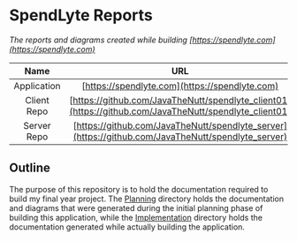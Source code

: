# SpendLyte Reports

_The reports and diagrams created while building [https://spendlyte.com](https://spendlyte.com)_

Name | URL
:---: | :---:
Application | [https://spendlyte.com](https://spendlyte.com)
Client Repo | [https://github.com/JavaTheNutt/spendlyte_client01](https://github.com/JavaTheNutt/spendlyte_client01)
Server Repo | [https://github.com/JavaTheNutt/spendlyte_server](https://github.com/JavaTheNutt/spendlyte_server)


## Outline
The purpose of this repository is to hold the documentation required to build my final year project. The [Planning](https://github.com/JavaTheNutt/spendlyte_reports/tree/master/Planning) directory holds the documentation and diagrams that were generated during the initial planning phase of building this application, while the [Implementation](https://github.com/JavaTheNutt/spendlyte_reports/tree/master/Implementation) directory holds the documentation generated while actually building the application.  

